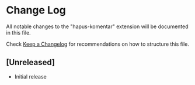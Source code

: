 # Change Log

All notable changes to the "hapus-komentar" extension will be documented in this file.

Check [Keep a Changelog](http://keepachangelog.com/) for recommendations on how to structure this file.

## [Unreleased]

- Initial release